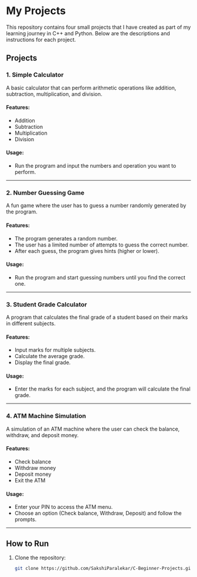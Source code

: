 # My Projects

This repository contains four small projects that I have created as part of my learning journey in C++ and Python. Below are the descriptions and instructions for each project.

## Projects

### 1. Simple Calculator
A basic calculator that can perform arithmetic operations like addition, subtraction, multiplication, and division.

#### Features:
- Addition
- Subtraction
- Multiplication
- Division

#### Usage:
- Run the program and input the numbers and operation you want to perform.

---

### 2. Number Guessing Game
A fun game where the user has to guess a number randomly generated by the program.

#### Features:
- The program generates a random number.
- The user has a limited number of attempts to guess the correct number.
- After each guess, the program gives hints (higher or lower).

#### Usage:
- Run the program and start guessing numbers until you find the correct one.

---

### 3. Student Grade Calculator
A program that calculates the final grade of a student based on their marks in different subjects.

#### Features:
- Input marks for multiple subjects.
- Calculate the average grade.
- Display the final grade.

#### Usage:
- Enter the marks for each subject, and the program will calculate the final grade.

---

### 4. ATM Machine Simulation
A simulation of an ATM machine where the user can check the balance, withdraw, and deposit money.

#### Features:
- Check balance
- Withdraw money
- Deposit money
- Exit the ATM

#### Usage:
- Enter your PIN to access the ATM menu.
- Choose an option (Check balance, Withdraw, Deposit) and follow the prompts.

---

## How to Run

1. Clone the repository:
   ```bash
   git clone https://github.com/SakshiParalekar/C-Beginner-Projects.git

